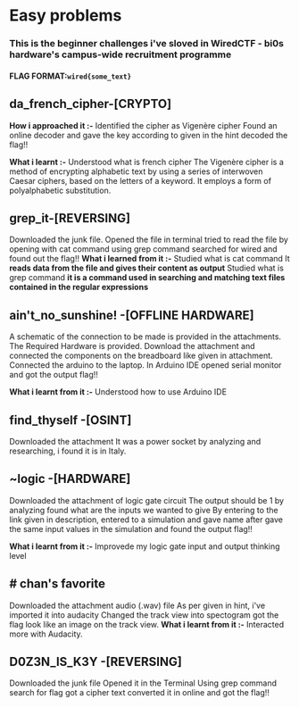 
# Easy problems
### This is the beginner challenges i've sloved in WiredCTF - bi0s hardware's campus-wide recruitment programme

#### FLAG FORMAT:`wired{some_text}`
## da_french_cipher-[CRYPTO]
**How i approached it :-**
Identified the cipher as Vigenère cipher 
Found an online  decoder and gave the key according to given in the hint
decoded the flag!!

**What i learnt :-**
Understood what is french cipher 
The Vigenère cipher is a method of encrypting alphabetic text by using a series of interwoven Caesar ciphers, based on the letters of a keyword. It employs a form of polyalphabetic substitution.

##  grep_it-[REVERSING]

Downloaded the junk file.
Opened the file in terminal
tried to read the file by opening with cat command
using grep command searched for wired and found out the flag!!
**What i learned from it :-**
Studied what is cat command 
It **reads data from the file and gives their content as output**
Studied what is grep command
**it is a command used in searching and matching text files contained in the regular expressions**
##  ain't_no_sunshine! -[OFFLINE HARDWARE]
A schematic of the connection to be made is provided in the attachments. 
The Required Hardware is provided.
Download the attachment and connected the components on the breadboard like given in attachment.
Connected the arduino to the laptop.
In Arduino IDE opened serial monitor and got the output flag!!

**What i learnt from it :-** 
Understood how to use Arduino IDE

##  find_thyself -[OSINT]
Downloaded the attachment
It was a power socket
by analyzing and researching, i found it is in Italy.

##  ~logic -[HARDWARE]
Downloaded the attachment of logic gate circuit
The output should be 1 
by analyzing found what are the inputs we wanted to give
By entering to the link given in description, entered to a simulation and gave name
after gave the same input values in the simulation and found the output flag!!

**What i learnt from it :-**
Improvede my logic gate input and output thinking level
## # chan's favorite
Downloaded the attachment audio (.wav) file
As per given in hint, i've imported it into audacity
Changed the track view into spectogram
got the flag look like an image on the track view.
**What i learnt from it :-** 
Interacted more with Audacity.

##  D0Z3N_IS_K3Y -[REVERSING]
Downloaded the junk file
Opened it in the Terminal
Using grep command search for flag
got a cipher text 
converted it in online and got the flag!!
